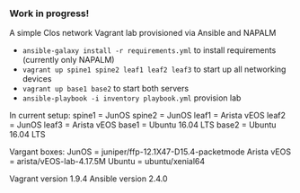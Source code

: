### Work in progress!
A simple Clos network Vagrant lab provisioned via Ansible and NAPALM

- `ansible-galaxy install -r requirements.yml` to install requirements (currently only NAPALM)
- `vagrant up spine1 spine2 leaf1 leaf2 leaf3` to start up all networking devices
- `vagrant up base1 base2` to start both servers
- `ansible-playbook -i inventory playbook.yml` provision lab

In current setup:
spine1 = JunOS
spine2 = JunOS
leaf1 = Arista vEOS
leaf2 = JunOS
leaf3 = Arista vEOS
base1 = Ubuntu 16.04 LTS
base2 = Ubuntu 16.04 LTS

Vargant boxes:
JunOS = juniper/ffp-12.1X47-D15.4-packetmode
Arista vEOS = arista/vEOS-lab-4.17.5M
Ubuntu = ubuntu/xenial64

Vagrant version 1.9.4
Ansible version 2.4.0
